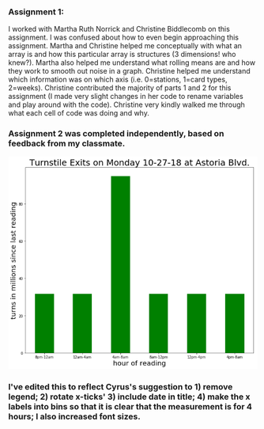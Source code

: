 ### Assignment 1: 
I worked with Martha Ruth Norrick and Christine Biddlecomb on this assignment. I was confused about how to even begin approaching this assignment. Martha and Christine helped me conceptually with what an array is and how this particular array is structures (3 dimensions! who knew?). Martha also helped me understand what rolling means are and how they work to smooth out noise in a graph. Christine helped me understand which information was on which axis (i.e. 0=stations, 1=card types, 2=weeks). Christine contributed the majority of parts 1 and 2 for this assignment (I made very slight changes in her code to rename variables and play around with the code). Christine very kindly walked me through what each cell of code was doing and why.  

### Assignment 2 was completed independently, based on feedback from my classmate. 

![revised plot](revised_plot.png)

### I've edited this to reflect Cyrus's suggestion to 1) remove legend; 2) rotate x-ticks' 3) include date in title; 4) make the x labels into bins so that it is clear that the measurement is for 4 hours; I also increased font sizes.

